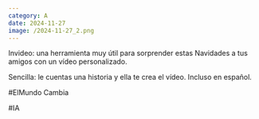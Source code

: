 ```yaml
--- 
category: A 
date: 2024-11-27 
image: /2024-11-27_2.png 
--- 
```


Invideo: una herramienta muy útil para sorprender estas Navidades a tus amigos con un vídeo personalizado. 

Sencilla: le cuentas una historia y ella te crea el vídeo. Incluso en español. 

#ElMundo Cambia

#IA